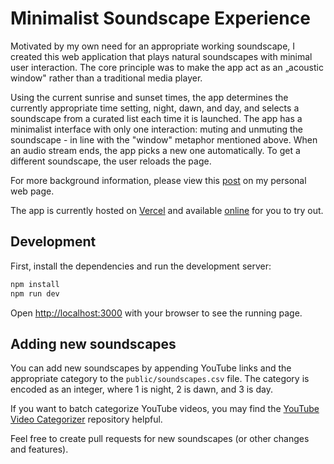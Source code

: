 # Minimalist Soundscape Experience

Motivated by my own need for an appropriate working soundscape, I created this web application that plays natural soundscapes with minimal user interaction. The core principle was to make the app act as an „acoustic window" rather than a traditional media player.

Using the current sunrise and sunset times, the app determines the currently appropriate time setting, night, dawn, and day, and selects a soundscape from a curated list each time it is launched. The app has a minimalist interface with only one interaction: muting and unmuting the soundscape - in line with the "window" metaphor mentioned above. When an audio stream ends, the app picks a new one automatically. To get a different soundscape, the user reloads the page.

For more background information, please view this [post](https://laurenzseidel.com/projects/serene-sounds) on my personal web page.

The app is currently hosted on [Vercel](https://vercel.com) and available [online](https://nothing-to-see-phi.vercel.app) for you to try out.

## Development

First, install the dependencies and run the development server:

```bash
npm install
npm run dev
```

Open [http://localhost:3000](http://localhost:3000) with your browser to see the running page.

## Adding new soundscapes

You can add new soundscapes by appending YouTube links and the appropriate category to the `public/soundscapes.csv` file. The category is encoded as an integer, where 1 is night, 2 is dawn, and 3 is day.

If you want to batch categorize YouTube videos, you may find the [YouTube Video Categorizer](https://github.com/laurenzse/YouTubeVideoCategorizer) repository helpful.

Feel free to create pull requests for new soundscapes (or other changes and features).
